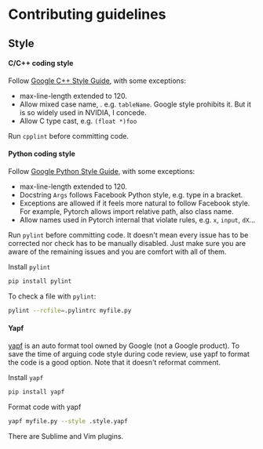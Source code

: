 # Contributing guidelines

## Style

#### C/C++ coding style

Follow [Google C++ Style Guide](https://google.github.io/styleguide/cppguide.html), with some exceptions:

* max-line-length extended to 120.
* Allow mixed case name, . e.g. `tableName`. Google style prohibits it. But it is so widely used in NVIDIA, I concede.
* Allow C type cast, e.g. `(float *)foo`

Run `cpplint` before committing code.

#### Python coding style

Follow [Google Python Style Guide,](https://google.github.io/styleguide/pyguide.html) with some exceptions:

* max-line-length extended to 120. 
* Docstring `Args` follows Facebook Python style, e.g. type in a bracket.
* Exceptions are allowed if it feels more natural to follow Facebook style. For example, Pytorch allows import relative path, also class name.
* Allow names used in Pytorch internal that violate rules, e.g. `x`, `input`, `dX`...

Run `pylint` before committing code. It doesn't mean every issue has to be corrected nor check has to be manually disabled. Just make sure you are aware of the remaining issues and you are comfort with all of them. 

Install `pylint`

```bash
pip install pylint
```

To check a file with `pylint`:

```bash
pylint --rcfile=.pylintrc myfile.py
```

#### Yapf

[yapf](https://github.com/google/yapf/) is an auto format tool owned by Google (not a Google product). To save the time of arguing code style during code review, use yapf to format the code is a good option. Note that it doesn't reformat comment.

Install `yapf`

```bash
pip install yapf
```

Format code with yapf

```bash
yapf myfile.py --style .style.yapf
```

There are Sublime and Vim plugins.
